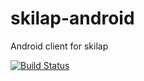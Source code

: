 skilap-android
======

Android client for skilap

[![Build Status](https://travis-ci.org/kosyakow/skilap-android.png?branch=master)](https://travis-ci.org/kosyakow/skilap-android)
